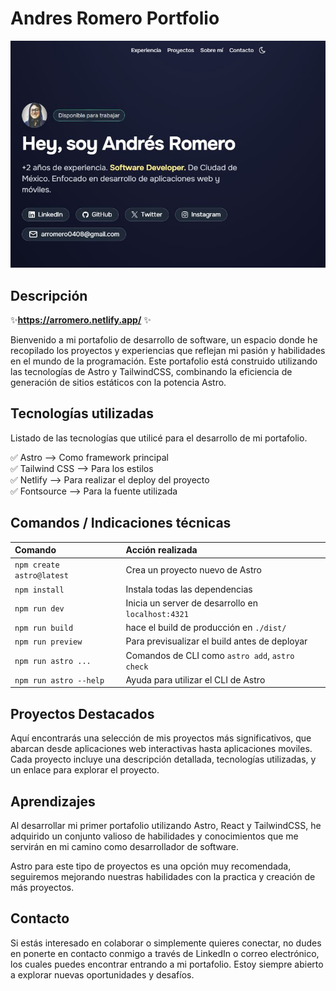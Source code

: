 # Andres Romero Portfolio

<!-- Coloca una imagen representativa de tu desarrollo siempre que puedas -->

![Texto ALT de la imagen que utilices para mostrar el proyecto](public/projects/project-portfolio-arromero.jpg)

## Descripción

✨**https://arromero.netlify.app/** ✨

Bienvenido a mi portafolio de desarrollo de software, un espacio donde he recopilado los proyectos y experiencias que reflejan mi pasión y habilidades en el mundo de la programación. Este portafolio está construido utilizando las tecnologías de Astro y TailwindCSS, combinando la eficiencia de generación de sitios estáticos con la potencia Astro.


## Tecnologías utilizadas

Listado de  las tecnologías que utilicé para el desarrollo de mi portafolio. 

✅ Astro --> Como framework principal  
✅ Tailwind CSS --> Para los estilos  
✅ Netlify --> Para realizar el deploy del proyecto  
✅ Fontsource --> Para la fuente utilizada

## Comandos / Indicaciones técnicas

| Comando                  | Acción realizada                                   |
| :---------------------   | :------------------------------------------------- |
| `npm create astro@latest`| Crea un proyecto nuevo de Astro                    |
| `npm install`            | Instala todas las dependencias                     |
| `npm run dev`            | Inicia un server de desarrollo en `localhost:4321` |
| `npm run build`          | hace el build de producción en `./dist/`           |
| `npm run preview`        | Para previsualizar el build antes de deployar      |
| `npm run astro ...`      | Comandos de CLI como `astro add`, `astro check`    |
| `npm run astro --help`   | Ayuda para utilizar el CLI de Astro                |


## Proyectos Destacados

Aquí encontrarás una selección de mis proyectos más significativos, que abarcan desde aplicaciones web interactivas hasta aplicaciones moviles. Cada proyecto incluye una descripción detallada, tecnologías utilizadas, y un enlace para explorar el proyecto.


## Aprendizajes

Al desarrollar mi primer portafolio utilizando Astro, React y TailwindCSS, he adquirido un conjunto valioso de habilidades y conocimientos que me servirán en mi camino como desarrollador de software. 

Astro para este tipo de proyectos es una opción muy recomendada, seguiremos mejorando nuestras habilidades con la practica y creación de más proyectos.

## Contacto
Si estás interesado en colaborar o simplemente quieres conectar, no dudes en ponerte en contacto conmigo a través de LinkedIn o correo electrónico, los cuales puedes encontrar entrando a mi portafolio. Estoy siempre abierto a explorar nuevas oportunidades y desafíos.
